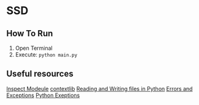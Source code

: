 # SSD
## How To Run
1. Open Terminal
2.  Execute: `python main.py`


## Useful resources

[Inspect Modeule]('https://docs.python.org/3/library/inspect.html')
[contextlib]('https://www.python.org/dev/peps/pep-0257/')
[Reading and Writing files in Python]('https://realpython.com/read-write-files-python/')
[Errors and Exceptions]('https://docs.python.org/3/tutorial/errors.html')
[Python Exeptions]('https://docs.python.org/3/tutorial/errors.html')

